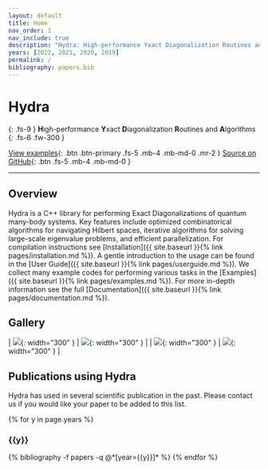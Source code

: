```yaml
---
layout: default
title: Home
nav_order: 1
nav_include: true
description: "Hydra: High-performance Yxact Diagonalization Routines and Algorithms"
years: [2022, 2021, 2020, 2019]
permalink: /
bibliography: papers.bib
---
```


# Hydra
{: .fs-9 }
**H**igh-performance **Y**xact **D**iagonalization **R**outines and **A**lgorithms
{: .fs-6 .fw-300 }

[View examples](pages/examples){: .btn .btn-primary .fs-5 .mb-4 .mb-md-0 .mr-2 } [Source on GitHub](https://github.com/awietek/hydra){: .btn .fs-5 .mb-4 .mb-md-0 }

---

## Overview
Hydra is a C++ library for performing Exact Diagonalizations of quantum many-body systems. Key features include optimized combinatorical algorithms for navigating Hilbert spaces, iterative algorithms for solving large-scale eigenvalue problems, and efficient parallelization. For compilation instructions see [Installation]({{ site.baseurl }}{% link pages/installation.md %}). A gentle introduction to the usage can be found in the [User Guide]({{ site.baseurl }}{% link pages/userguide.md %}). We collect many example codes for performing various tasks in the [Examples]({{ site.baseurl }}{% link pages/examples.md %}). For more in-depth information see the full [Documentation]({{ site.baseurl }}{% link pages/documentation.md %}). 

## Gallery

| ![]({{site.baseurl}}/assets/img/triangularwse2.png){: width="300" } | ![]({{site.baseurl}}/assets/img/hb_chain_dynamical_sf.png){: width="300" } |
| ![]({{site.baseurl}}/assets/img/hubbard_doublon.png){: width="300" } | ![]({{site.baseurl}}/assets/img/j1j2_spectra.png){: width="300" } |

## Publications using Hydra

Hydra has used in several scientific publication in the past. Please contact us if you would like your paper to be added to this list. 

<div class="publications">

{% for y in page.years %}
  <h3 class="year">{{y}}</h3>
  {% bibliography -f papers -q @*[year={{y}}]* %}
{% endfor %}

</div>

